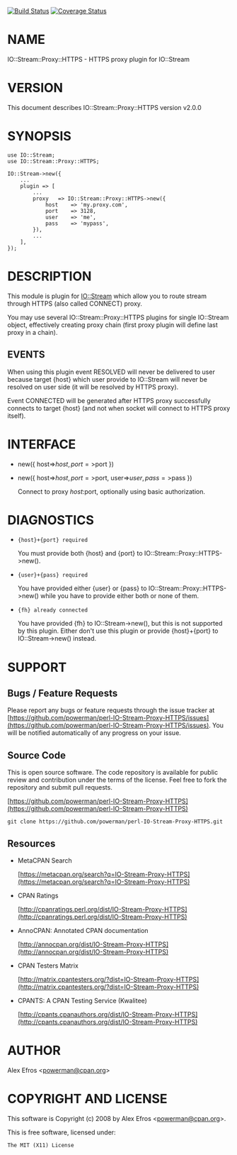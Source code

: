 [![Build Status](https://travis-ci.org/powerman/perl-IO-Stream-Proxy-HTTPS.svg?branch=master)](https://travis-ci.org/powerman/perl-IO-Stream-Proxy-HTTPS)
[![Coverage Status](https://coveralls.io/repos/powerman/perl-IO-Stream-Proxy-HTTPS/badge.svg?branch=master)](https://coveralls.io/r/powerman/perl-IO-Stream-Proxy-HTTPS?branch=master)

# NAME

IO::Stream::Proxy::HTTPS - HTTPS proxy plugin for IO::Stream

# VERSION

This document describes IO::Stream::Proxy::HTTPS version v2.0.0

# SYNOPSIS

    use IO::Stream;
    use IO::Stream::Proxy::HTTPS;

    IO::Stream->new({
        ...
        plugin => [
            ...
            proxy   => IO::Stream::Proxy::HTTPS->new({
                host    => 'my.proxy.com',
                port    => 3128,
                user    => 'me',
                pass    => 'mypass',
            }),
            ...
        ],
    });

# DESCRIPTION

This module is plugin for [IO::Stream](https://metacpan.org/pod/IO::Stream) which allow you to route stream
through HTTPS (also called CONNECT) proxy.

You may use several IO::Stream::Proxy::HTTPS plugins for single IO::Stream
object, effectively creating proxy chain (first proxy plugin will define
last proxy in a chain).

## EVENTS

When using this plugin event RESOLVED will never be delivered to user because
target {host} which user provide to IO::Stream will never be resolved on
user side (it will be resolved by HTTPS proxy).

Event CONNECTED will be generated after HTTPS proxy successfully connects to
target {host} (and not when socket will connect to HTTPS proxy itself).

# INTERFACE 

- new({ host=>$host, port=>$port })
- new({ host=>$host, port=>$port, user=>$user, pass=>$pass })

    Connect to proxy $host:$port, optionally using basic authorization.

# DIAGNOSTICS

- `{host}+{port} required`

    You must provide both {host} and {port} to IO::Stream::Proxy::HTTPS->new().

- `{user}+{pass} required`

    You have provided either {user} or {pass} to IO::Stream::Proxy::HTTPS->new()
    while you have to provide either both or none of them.

- `{fh} already connected`

    You have provided {fh} to IO::Stream->new(), but this is not supported by
    this plugin. Either don't use this plugin or provide {host}+{port} to
    IO::Stream->new() instead.

# SUPPORT

## Bugs / Feature Requests

Please report any bugs or feature requests through the issue tracker
at [https://github.com/powerman/perl-IO-Stream-Proxy-HTTPS/issues](https://github.com/powerman/perl-IO-Stream-Proxy-HTTPS/issues).
You will be notified automatically of any progress on your issue.

## Source Code

This is open source software. The code repository is available for
public review and contribution under the terms of the license.
Feel free to fork the repository and submit pull requests.

[https://github.com/powerman/perl-IO-Stream-Proxy-HTTPS](https://github.com/powerman/perl-IO-Stream-Proxy-HTTPS)

    git clone https://github.com/powerman/perl-IO-Stream-Proxy-HTTPS.git

## Resources

- MetaCPAN Search

    [https://metacpan.org/search?q=IO-Stream-Proxy-HTTPS](https://metacpan.org/search?q=IO-Stream-Proxy-HTTPS)

- CPAN Ratings

    [http://cpanratings.perl.org/dist/IO-Stream-Proxy-HTTPS](http://cpanratings.perl.org/dist/IO-Stream-Proxy-HTTPS)

- AnnoCPAN: Annotated CPAN documentation

    [http://annocpan.org/dist/IO-Stream-Proxy-HTTPS](http://annocpan.org/dist/IO-Stream-Proxy-HTTPS)

- CPAN Testers Matrix

    [http://matrix.cpantesters.org/?dist=IO-Stream-Proxy-HTTPS](http://matrix.cpantesters.org/?dist=IO-Stream-Proxy-HTTPS)

- CPANTS: A CPAN Testing Service (Kwalitee)

    [http://cpants.cpanauthors.org/dist/IO-Stream-Proxy-HTTPS](http://cpants.cpanauthors.org/dist/IO-Stream-Proxy-HTTPS)

# AUTHOR

Alex Efros &lt;powerman@cpan.org>

# COPYRIGHT AND LICENSE

This software is Copyright (c) 2008 by Alex Efros &lt;powerman@cpan.org>.

This is free software, licensed under:

    The MIT (X11) License

